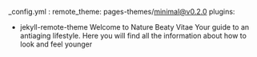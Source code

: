 _config.yml : remote_theme: pages-themes/minimal@v0.2.0
plugins:
- jekyll-remote-theme
Welcome to Nature Beaty Vitae
Your guide to an antiaging lifestyle. 
Here you will find all the information about how to look and feel younger
